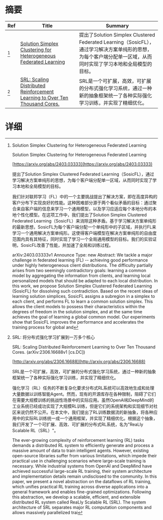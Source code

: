 # 摘要

| Ref | Title | Summary |
| --- | --- | --- |
| [^1] | [Solution Simplex Clustering for Heterogeneous Federated Learning](https://arxiv.org/abs/2403.03333) | 提出了Solution Simplex Clustered Federated Learning（SosicFL），通过学习解决方案单纯形的思想，为每个客户端分配单一区域，从而同时实现了学习本地和全局模型的目标。 |
| [^2] | [SRL: Scaling Distributed Reinforcement Learning to Over Ten Thousand Cores.](http://arxiv.org/abs/2306.16688) | SRL是一个可扩展，高效，可扩展的分布式强化学习系统，通过一种新的抽象框架统一了各种实际强化学习训练，并实现了精细优化。 |

# 详细

[^1]: Solution Simplex Clustering for Heterogeneous Federated Learning

    Solution Simplex Clustering for Heterogeneous Federated Learning

    [https://arxiv.org/abs/2403.03333](https://arxiv.org/abs/2403.03333)

    提出了Solution Simplex Clustered Federated Learning（SosicFL），通过学习解决方案单纯形的思想，为每个客户端分配单一区域，从而同时实现了学习本地和全局模型的目标。

    

    我们针对联邦学习（FL）中的一个主要挑战提出了解决方案，即在高度异构的客户分布下实现良好的性能。这种困难部分源于两个看似矛盾的目标：通过聚合来自客户端的信息来学习一个通用模型，以及学习应适应每个本地分布的本地个性化模型。在这项工作中，我们提出了Solution Simplex Clustered Federated Learning（SosicFL）来消除这种矛盾。基于学习解决方案单纯形的最新思想，SosicFL为每个客户端分配一个单纯形中的子区域，并执行FL来学习一个通用解决方案单纯形。这使得客户端模型在解决方案单纯形的自由度范围内具有其特征，同时实现了学习一个全局通用模型的目标。我们的实验证明，SosicFL改善了性能，并加速了全局和训练过程。

    arXiv:2403.03333v1 Announce Type: new  Abstract: We tackle a major challenge in federated learning (FL) -- achieving good performance under highly heterogeneous client distributions. The difficulty partially arises from two seemingly contradictory goals: learning a common model by aggregating the information from clients, and learning local personalized models that should be adapted to each local distribution. In this work, we propose Solution Simplex Clustered Federated Learning (SosicFL) for dissolving such contradiction. Based on the recent ideas of learning solution simplices, SosicFL assigns a subregion in a simplex to each client, and performs FL to learn a common solution simplex. This allows the client models to possess their characteristics within the degrees of freedom in the solution simplex, and at the same time achieves the goal of learning a global common model. Our experiments show that SosicFL improves the performance and accelerates the training process for global and 
    
[^2]: SRL: 将分布式强化学习扩展到一万多个核心

    SRL: Scaling Distributed Reinforcement Learning to Over Ten Thousand Cores. (arXiv:2306.16688v1 [cs.DC])

    [http://arxiv.org/abs/2306.16688](http://arxiv.org/abs/2306.16688)

    SRL是一个可扩展，高效，可扩展的分布式强化学习系统，通过一种新的抽象框架统一了各种实际强化学习训练，并实现了精细优化。

    

    强化学习（RL）任务的不断复杂化要求分布式RL系统可以高效地生成和处理大量数据以训练智能Agent。然而，现有的开源库存在各种限制，阻碍了它们在需要大规模训练的挑战性场景中的实际应用。虽然OpenAI和DeepMind的工业系统已经成功实现了大规模RL训练，但是它们的系统架构和实现细节对社区来说仍然不公开。在本文中，我们提出了RL训练数据流的新抽象，将各种应用中的实际RL训练统一成一个通用框架，并实现了精细优化。根据这个抽象，我们开发了一个可扩展、高效、可扩展的分布式RL系统，名为"ReaLly Scalable RL（SRL）"。

    The ever-growing complexity of reinforcement learning (RL) tasks demands a distributed RL system to efficiently generate and process a massive amount of data to train intelligent agents. However, existing open-source libraries suffer from various limitations, which impede their practical use in challenging scenarios where large-scale training is necessary. While industrial systems from OpenAI and DeepMind have achieved successful large-scale RL training, their system architecture and implementation details remain undisclosed to the community. In this paper, we present a novel abstraction on the dataflows of RL training, which unifies practical RL training across diverse applications into a general framework and enables fine-grained optimizations. Following this abstraction, we develop a scalable, efficient, and extensible distributed RL system called ReaLly Scalable RL (SRL). The system architecture of SRL separates major RL computation components and allows massively parallelized trai
    

